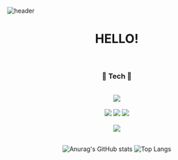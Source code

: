 ![header](https://capsule-render.vercel.app/api?type=waving&color=auto&height=300&section=header&text=MODIFY%20C&fontSize=90)

<!--소개-->
<div align=center>
  <h1> HELLO! </h1>
  </br>
  
  <h3><b>💎 Tech 💎</b></h3>
  </br>
  <img src="https://img.shields.io/badge/Python-3776AB?style=flat-square&logo=python&logoColor=white"/>
  </br></br>
  <img src="https://img.shields.io/badge/html5-E34F26?style=flat-square&logo=html5&logoColor=white"/> 
  <img src="https://img.shields.io/badge/css3-1572B6?style=flat-square&logo=css3&logoColor=white"/> 
  <img src="https://img.shields.io/badge/javascript-F7DF1E?style=flat-square&logo=javascript&logoColor=black"/> 
  </br></br>
  <img src="https://img.shields.io/badge/React-61DAFB?style=flat-square&logo=React&logoColor=white"/>
  </br></br>




![Anurag's GitHub stats](https://github-readme-stats.vercel.app/api?username=MODIFYC&show_icons=true&theme=react)
![Top Langs](https://github-readme-stats.vercel.app/api/top-langs/?username=MODIFYC&layout=compact&theme=react)

</div>
